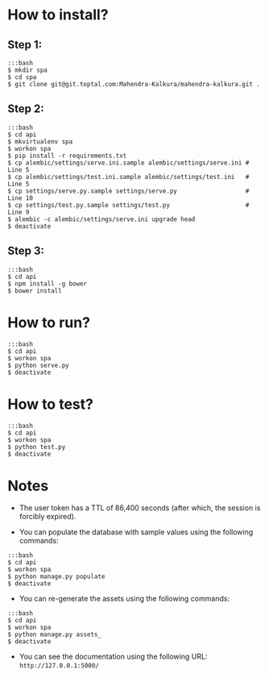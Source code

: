 How to install?
===============

Step 1:
-------

```
:::bash
$ mkdir spa
$ cd spa
$ git clone git@git.toptal.com:Mahendra-Kalkura/mahendra-kalkura.git .
```

Step 2:
-------

```
:::bash
$ cd api
$ mkvirtualenv spa
$ workon spa
$ pip install -r requirements.txt
$ cp alembic/settings/serve.ini.sample alembic/settings/serve.ini # Line 5
$ cp alembic/settings/test.ini.sample alembic/settings/test.ini   # Line 5
$ cp settings/serve.py.sample settings/serve.py                   # Line 10
$ cp settings/test.py.sample settings/test.py                     # Line 9
$ alembic -c alembic/settings/serve.ini upgrade head
$ deactivate
```

Step 3:
-------

```
:::bash
$ cd api
$ npm install -g bower
$ bower install
```

How to run?
===========

```
:::bash
$ cd api
$ workon spa
$ python serve.py
$ deactivate
```

How to test?
============

```
:::bash
$ cd api
$ workon spa
$ python test.py
$ deactivate
```

Notes
=====

- The user token has a TTL of 86,400 seconds (after which, the session is forcibly expired).

- You can populate the database with sample values using the following commands:

```
:::bash
$ cd api
$ workon spa
$ python manage.py populate
$ deactivate
```

- You can re-generate the assets using the following commands:

```
:::bash
$ cd api
$ workon spa
$ python manage.py assets_
$ deactivate
```

- You can see the documentation using the following URL: `http://127.0.0.1:5000/`
